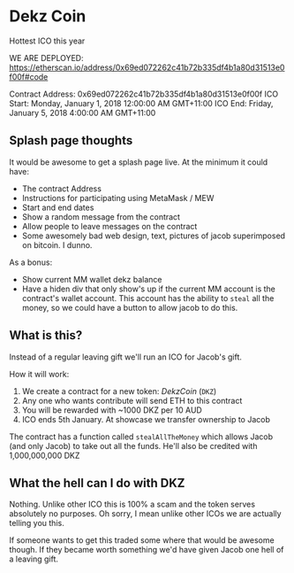 # Dekz Coin

Hottest ICO this year

WE ARE DEPLOYED: https://etherscan.io/address/0x69ed072262c41b72b335df4b1a80d31513e0f00f#code

Contract Address: 0x69ed072262c41b72b335df4b1a80d31513e0f00f
ICO Start: Monday, January 1, 2018 12:00:00 AM GMT+11:00
ICO End: Friday, January 5, 2018 4:00:00 AM GMT+11:00

## Splash page thoughts

It would be awesome to get a splash page live. At the minimum it could have:
  - The contract Address
  - Instructions for participating using MetaMask / MEW
  - Start and end dates
  - Show a random message from the contract
  - Allow people to leave messages on the contract
  - Some awesomely bad web design, text, pictures of jacob superimposed on bitcoin. I dunno.

As a bonus:
  - Show current MM wallet dekz balance
  - Have a hiden div that only show's up if the current MM account is the contract's wallet account. This account has the ability to `steal` all the money, so we could have a button to allow jacob to do this.

## What is this?

Instead of a regular leaving gift we'll run an ICO for Jacob's gift. 

How it will work:

  1. We create a contract for a new token: _DekzCoin_ (`DKZ`)
  2. Any one who wants contribute will send ETH to this contract
  3. You will be rewarded with ~1000 DKZ per 10 AUD
  4. ICO ends 5th January. At showcase we transfer ownership to Jacob

The contract has a function called `stealAllTheMoney` which allows Jacob (and only Jacob) to take out all the funds. He'll also be credited with 1,000,000,000 DKZ

## What the hell can I do with DKZ

Nothing. Unlike other ICO this is 100% a scam and the token serves absolutely no purposes. Oh sorry, I mean unlike other ICOs we are actually telling you this. 

If someone wants to get this traded some where that would be awesome though. If they became worth something we'd have given Jacob one hell of a leaving gift.

